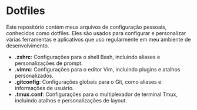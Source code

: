 
# Dotfiles

Este repositório contém meus arquivos de configuração pessoais, conhecidos como dotfiles. Eles são usados para configurar e personalizar várias ferramentas e aplicativos que uso regularmente em meu ambiente de desenvolvimento.


- **.zshrc**: Configurações para o shell Bash, incluindo aliases e personalizações de prompt.
- **.vimrc**: Configurações para o editor Vim, incluindo plugins e atalhos personalizados.
- **.gitconfig**: Configurações globais para o Git, como aliases e informações de usuário.
- **.tmux.conf**: Configurações para o multiplexador de terminal Tmux, incluindo atalhos e personalizações de layout.
